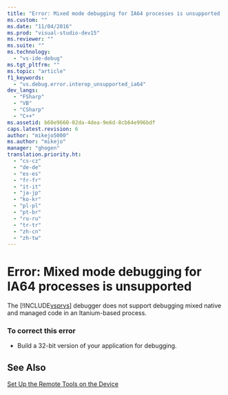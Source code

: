 ```yaml
---
title: "Error: Mixed mode debugging for IA64 processes is unsupported | Microsoft Docs"
ms.custom: ""
ms.date: "11/04/2016"
ms.prod: "visual-studio-dev15"
ms.reviewer: ""
ms.suite: ""
ms.technology: 
  - "vs-ide-debug"
ms.tgt_pltfrm: ""
ms.topic: "article"
f1_keywords: 
  - "vs.debug.error.interop_unsupported_ia64"
dev_langs: 
  - "FSharp"
  - "VB"
  - "CSharp"
  - "C++"
ms.assetid: b60e9660-02da-4dea-9e6d-8cb64e996bdf
caps.latest.revision: 6
author: "mikejo5000"
ms.author: "mikejo"
manager: "ghogen"
translation.priority.ht: 
  - "cs-cz"
  - "de-de"
  - "es-es"
  - "fr-fr"
  - "it-it"
  - "ja-jp"
  - "ko-kr"
  - "pl-pl"
  - "pt-br"
  - "ru-ru"
  - "tr-tr"
  - "zh-cn"
  - "zh-tw"
---
```

# Error: Mixed mode debugging for IA64 processes is unsupported
The [!INCLUDE[vsprvs](../code-quality/includes/vsprvs_md.md)] debugger does not support debugging mixed native and managed code in an Itanium-based process.  
  
### To correct this error  
  
-   Build a 32-bit version of your application for debugging.  
  
## See Also  
 [Set Up the Remote Tools on the Device](../Topic/Set%20Up%20the%20Remote%20Tools%20on%20the%20Device.md)